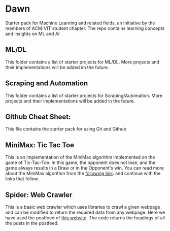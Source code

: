# Dawn
Starter pack for Machine Learning and related fields, an initiative by the members of ACM-VIT student chapter. The repo contains learning concepts and insights on ML and AI

## ML/DL
This folder contains a list of starter projects for ML/DL. More projects and their implementations will be added im the future. 
## Scraping and Automation
This folder contains a list of starter projects for Scraping/Automation. More projects and their implementations will be added in the future.
## Github Cheat Sheet:
This file contains the starter pack for using Git and Github

## MiniMax: Tic Tac Toe
This is an implementation of the MiniMax algorithm implemented on the game of Tic-Tac-Toe. In this game, the opponent does not lose, and the game always results in a Draw or in the Opponent's win. You can read more about the MiniMax algorithm from the [following link](https://www.geeksforgeeks.org/minimax-algorithm-in-game-theory-set-1-introduction/):
and continue with the links that follow.

## Spider: Web Crawler
This is a basic web crawler which uses libraries to crawl a given webpage and can be modified to return the required data from any webpage. Here we have used the postfeed of [this website](https://pure-inlet-32646.herokuapp.com/). The code returns the headings of all the posts in the postfeed.  
